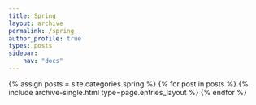 ```yaml
---
title: Spring
layout: archive
permalink: /spring
author_profile: true
types: posts
sidebar:
    nav: "docs"
---
```


{% assign posts = site.categories.spring %}
{% for post in posts %}
    {% include archive-single.html type=page.entries_layout %}
{% endfor %}